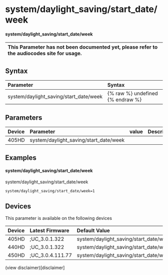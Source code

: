 ﻿---
description: system/daylight_saving/start_date/week
search:
    keywords: ['system','daylight_saving','start_date','week']
---

# system/daylight_saving/start_date/week

#### system/daylight_saving/start_date/week


| This Parameter has not been documented yet, please refer to the audiocodes site for usage.  |
| :--- |

## Syntax
| Parameter | Syntax |
| :--- | :--- |
|system/daylight_saving/start_date/week | {% raw %} undefined {% endraw %} |

## Parameters
|Device|Parameter|value|Description|
|:---|:---|:---|:---|
| 405HD | system/daylight_saving/start_date/week |  |  |

## Examples
#### system/daylight_saving/start_date/week

system/daylight_saving/start_date/week

```
system/daylight_saving/start_date/week=1
```

## Devices
This parameter is available on the following devices

| Device | Latest Firmware | Default Value |
|:---|:---|:---|
| 405HD | ;UC_3.0.1.322 | system/daylight_saving/start_date/week=1 
| 440HD | ;UC_3.0.1.322 | system/daylight_saving/start_date/week=1 
| 450HD | ;UC_3.0.4.111.77 | system/daylight_saving/start_date/week=1 

(view disclaimer)[disclaimer]
